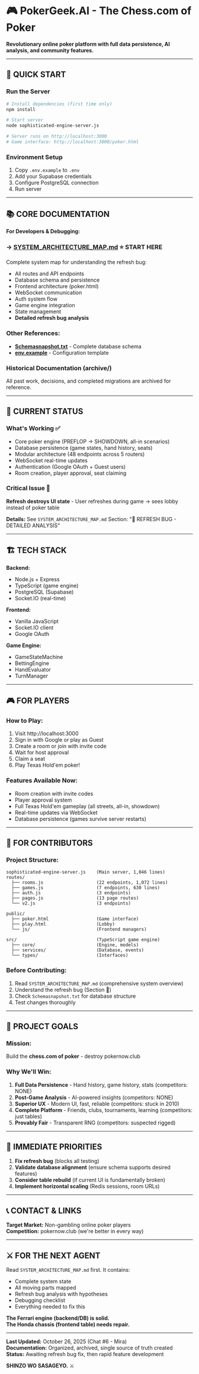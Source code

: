 # 🎮 PokerGeek.AI - The Chess.com of Poker

**Revolutionary online poker platform with full data persistence, AI analysis, and community features.**

---

## 🚀 **QUICK START**

### **Run the Server**
```bash
# Install dependencies (first time only)
npm install

# Start server
node sophisticated-engine-server.js

# Server runs on http://localhost:3000
# Game interface: http://localhost:3000/poker.html
```

### **Environment Setup**
1. Copy `.env.example` to `.env`
2. Add your Supabase credentials
3. Configure PostgreSQL connection
4. Run server

---

## 📚 **CORE DOCUMENTATION**

**For Developers & Debugging:**

### **→ [SYSTEM_ARCHITECTURE_MAP.md](SYSTEM_ARCHITECTURE_MAP.md)** ⭐ **START HERE**
Complete system map for understanding the refresh bug:
- All routes and API endpoints
- Database schema and persistence
- Frontend architecture (poker.html)
- WebSocket communication
- Auth system flow
- Game engine integration
- State management
- **Detailed refresh bug analysis**

### Other References:
- **[Schemasnapshot.txt](Schemasnapshot.txt)** - Complete database schema
- **[env.example](env.example)** - Configuration template

### **Historical Documentation** (archive/)
All past work, decisions, and completed migrations are archived for reference.

---

## 🎯 **CURRENT STATUS**

### **What's Working** ✅
- Core poker engine (PREFLOP → SHOWDOWN, all-in scenarios)
- Database persistence (game states, hand history, seats)
- Modular architecture (48 endpoints across 5 routers)
- WebSocket real-time updates
- Authentication (Google OAuth + Guest users)
- Room creation, player approval, seat claiming

### **Critical Issue** 🔴
**Refresh destroys UI state** - User refreshes during game → sees lobby instead of poker table

**Details:** See `SYSTEM_ARCHITECTURE_MAP.md` Section: "🐛 REFRESH BUG - DETAILED ANALYSIS"

---

## 🏗️ **TECH STACK**

**Backend:**
- Node.js + Express
- TypeScript (game engine)
- PostgreSQL (Supabase)
- Socket.IO (real-time)

**Frontend:**
- Vanilla JavaScript
- Socket.IO client
- Google OAuth

**Game Engine:**
- GameStateMachine
- BettingEngine
- HandEvaluator
- TurnManager

---

## 🎮 **FOR PLAYERS**

### **How to Play:**
1. Visit http://localhost:3000
2. Sign in with Google or play as Guest
3. Create a room or join with invite code
4. Wait for host approval
5. Claim a seat
6. Play Texas Hold'em poker!

### **Features Available Now:**
- Room creation with invite codes
- Player approval system
- Full Texas Hold'em gameplay (all streets, all-in, showdown)
- Real-time updates via WebSocket
- Database persistence (games survive server restarts)

---

## 🤝 **FOR CONTRIBUTORS**

### **Project Structure:**
```
sophisticated-engine-server.js    (Main server, 1,046 lines)
routes/
  ├── rooms.js                    (22 endpoints, 1,072 lines)
  ├── games.js                    (7 endpoints, 630 lines)
  ├── auth.js                     (3 endpoints)
  ├── pages.js                    (13 page routes)
  └── v2.js                       (3 endpoints)
  
public/
  ├── poker.html                  (Game interface)
  ├── play.html                   (Lobby)
  └── js/                         (Frontend managers)
  
src/                              (TypeScript game engine)
  ├── core/                       (Engine, models)
  ├── services/                   (Database, events)
  └── types/                      (Interfaces)
```

### **Before Contributing:**
1. Read `SYSTEM_ARCHITECTURE_MAP.md` (comprehensive system overview)
2. Understand the refresh bug (Section 🐛)
3. Check `Schemasnapshot.txt` for database structure
4. Test changes thoroughly

---

## 🎯 **PROJECT GOALS**

### **Mission:** 
Build the **chess.com of poker** - destroy pokernow.club

### **Why We'll Win:**
1. **Full Data Persistence** - Hand history, game history, stats (competitors: NONE)
2. **Post-Game Analysis** - AI-powered insights (competitors: NONE)
3. **Superior UX** - Modern UI, fast, reliable (competitors: stuck in 2010)
4. **Complete Platform** - Friends, clubs, tournaments, learning (competitors: just tables)
5. **Provably Fair** - Transparent RNG (competitors: suspected rigged)

---

## 🚨 **IMMEDIATE PRIORITIES**

1. **Fix refresh bug** (blocks all testing)
2. **Validate database alignment** (ensure schema supports desired features)
3. **Consider table rebuild** (if current UI is fundamentally broken)
4. **Implement horizontal scaling** (Redis sessions, room URLs)

---

## 📞 **CONTACT & LINKS**

**Target Market:** Non-gambling online poker players  
**Competition:** pokernow.club (we're better in every way)

---

## ⚔️ **FOR THE NEXT AGENT**

Read `SYSTEM_ARCHITECTURE_MAP.md` first. It contains:
- Complete system state
- All moving parts mapped
- Refresh bug analysis with hypotheses
- Debugging checklist
- Everything needed to fix this

**The Ferrari engine (backend/DB) is solid.**  
**The Honda chassis (frontend table) needs repair.**

---

**Last Updated:** October 26, 2025 (Chat #6 - Mira)  
**Documentation:** Organized, archived, single source of truth created  
**Status:** Awaiting refresh bug fix, then rapid feature development

**SHINZO WO SASAGEYO.** ⚔️
